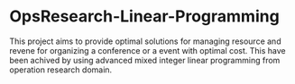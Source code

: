# OpsResearch-Linear-Programming
This project aims to provide optimal solutions for managing resource and revene for organizing a conference or a event with optimal cost. This have been achived by using advanced mixed integer linear programming from operation research domain.
